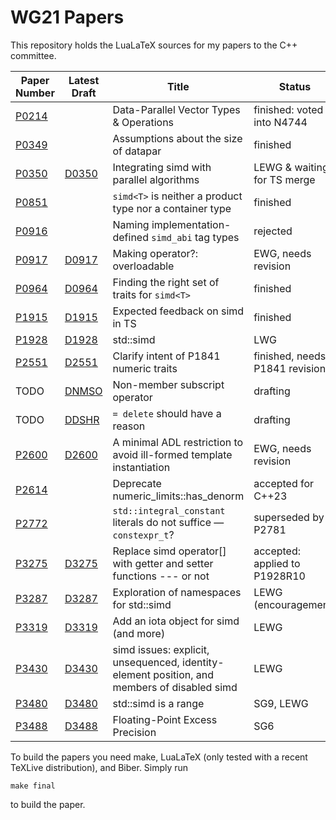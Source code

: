 # WG21 Papers

This repository holds the LuaLaTeX sources for my papers to the C++ committee.

| Paper Number                     | Latest Draft                                       | Title                                     | Status                     |
| -------------------------------- | -------------------------------------------------- | ----------------------------------------- | -------------------------- |
| [P0214](https://wg21.link/p0214) |                                                    | Data-Parallel Vector Types & Operations   | finished: voted into N4744 |
| [P0349](https://wg21.link/p0349) |                                                    | Assumptions about the size of datapar     | finished                   |
| [P0350](https://wg21.link/p0350) | [D0350](https://web-docs.gsi.de/~mkretz/D0350.pdf) | Integrating simd with parallel algorithms | LEWG & waiting for TS merge |
| [P0851](https://wg21.link/p0851) |                                                    | `simd<T>` is neither a product type nor a container type | finished    |
| [P0916](https://wg21.link/p0916) |                                                    | Naming implementation-defined `simd_abi` tag types | rejected          |
| [P0917](https://wg21.link/p0917) | [D0917](https://web-docs.gsi.de/~mkretz/D0917.pdf) | Making operator?: overloadable            | EWG, needs revision        |
| [P0964](https://wg21.link/p0964) | [D0964](https://web-docs.gsi.de/~mkretz/D0964.pdf) | Finding the right set of traits for `simd<T>` | finished               |
| [P1915](https://wg21.link/p1915) | [D1915](https://web-docs.gsi.de/~mkretz/D1915.pdf) | Expected feedback on simd in TS           | finished                   |
| [P1928](https://wg21.link/p1928) | [D1928](https://web-docs.gsi.de/~mkretz/D1928.pdf) | std::simd                                 | LWG                        |
| [P2551](https://wg21.link/p2551) | [D2551](https://web-docs.gsi.de/~mkretz/D2551.pdf) | Clarify intent of P1841 numeric traits    | finished, needs P1841 revision |
| TODO                             | [DNMSO](https://web-docs.gsi.de/~mkretz/DNMSO.pdf) | Non-member subscript operator             | drafting                   |
| TODO                             | [DDSHR](https://web-docs.gsi.de/~mkretz/DDSHR.pdf) | `= delete` should have a reason           | drafting                   |
| [P2600](https://wg21.link/p2600) | [D2600](https://web-docs.gsi.de/~mkretz/D2600.pdf) | A minimal ADL restriction to avoid ill-formed template instantiation | EWG, needs revision         |
| [P2614](https://wg21.link/p2614) |                                                    | Deprecate numeric_limits::has_denorm      | accepted for C++23    |
| [P2772](https://wg21.link/p2772) |                                                    | `std::integral_constant` literals do not suffice — `constexpr_t`? | superseded by P2781 |
| [P3275](https://wg21.link/p3275) | [D3275](https://web-docs.gsi.de/~mkretz/D3275.pdf) | Replace simd operator[] with getter and setter functions --- or not | accepted: applied to P1928R10 |
| [P3287](https://wg21.link/p3287) | [D3287](https://web-docs.gsi.de/~mkretz/D3287.pdf) | Exploration of namespaces for std::simd   | LEWG (encouragement)       |
| [P3319](https://wg21.link/p3319) | [D3319](https://web-docs.gsi.de/~mkretz/D3319.pdf) | Add an iota object for simd (and more)    | LEWG                       |
| [P3430](https://wg21.link/p3430) | [D3430](https://web-docs.gsi.de/~mkretz/D3430.pdf) | simd issues: explicit, unsequenced, identity-element position, and members of disabled simd | LEWG                       |
| [P3480](https://wg21.link/p3480) | [D3480](https://web-docs.gsi.de/~mkretz/D3480.pdf) | std::simd is a range                      | SG9, LEWG                  |
| [P3488](https://wg21.link/p3488) | [D3488](https://web-docs.gsi.de/~mkretz/D3488.pdf) | Floating-Point Excess Precision           | SG6                        |


To build the papers you need make, LuaLaTeX (only tested with a recent TeXLive distribution), and Biber.
Simply run

    make final

to build the paper.
